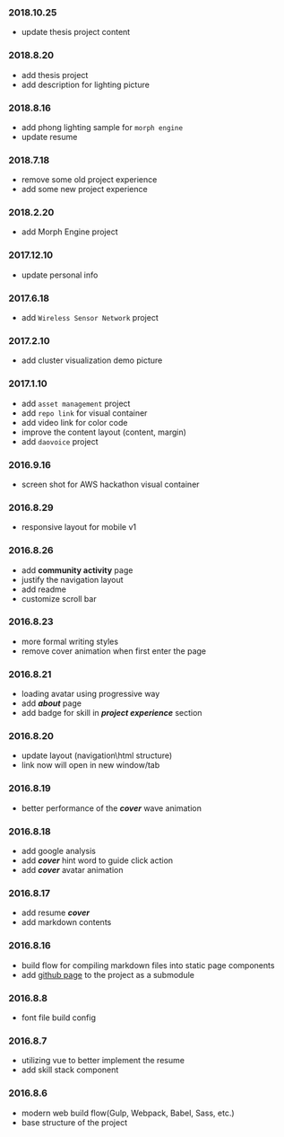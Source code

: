 ### 2018.10.25
* update thesis project content

### 2018.8.20
* add thesis project
* add description for lighting picture

### 2018.8.16
* add phong lighting sample for `morph engine`
* update resume

### 2018.7.18
* remove some old project experience
* add some new project experience

### 2018.2.20
* add Morph Engine project

### 2017.12.10
* update personal info

### 2017.6.18
* add `Wireless Sensor Network` project

### 2017.2.10
* add cluster visualization demo picture

### 2017.1.10
* add `asset management` project
* add `repo link` for visual container
* add video link for color code
* improve the content layout (content, margin)
* add `daovoice` project
### 2016.9.16
* screen shot for AWS hackathon visual container

### 2016.8.29
* responsive layout for mobile v1

### 2016.8.26
* add **community activity** page
* justify the navigation layout
* add readme
* customize scroll bar

### 2016.8.23
* more formal writing styles
* remove cover animation when first enter the page

### 2016.8.21
* loading avatar using progressive way
* add ***about*** page
* add badge for skill in ***project experience*** section

### 2016.8.20
* update layout (navigation\html structure)
* link now will open in new window/tab

### 2016.8.19
* better performance of the ***cover*** wave animation

### 2016.8.18
* add google analysis
* add ***cover*** hint word to guide click action
* add ***cover*** avatar animation

### 2016.8.17
* add resume ***cover***
* add markdown contents

### 2016.8.16
* build flow for compiling markdown files into static page components
* add [github page](https://github.com/tankiJong/tankijong.github.io/) to the project as a submodule

### 2016.8.8
* font file build config

### 2016.8.7
* utilizing vue to better implement the resume
* add skill stack component

### 2016.8.6
* modern web build flow(Gulp, Webpack, Babel, Sass, etc.)
* base structure of the project
